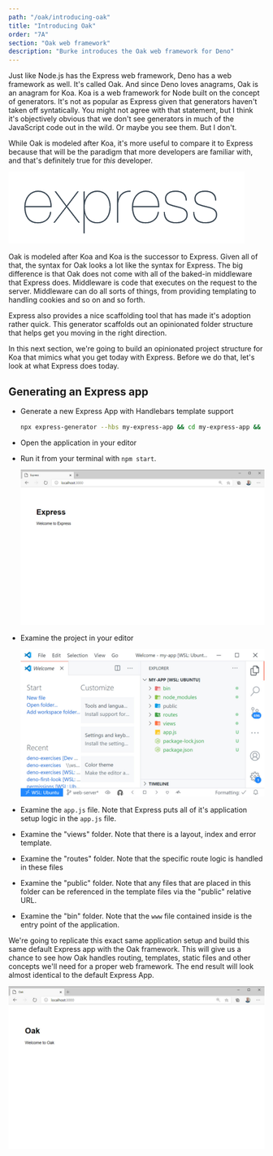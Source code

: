 ```yaml
---
path: "/oak/introducing-oak"
title: "Introducing Oak"
order: "7A"
section: "Oak web framework"
description: "Burke introduces the Oak web framework for Deno"
---
```


Just like Node.js has the Express web framework, Deno has a web framework as well. It's called Oak. And since Deno loves anagrams, Oak is an anagram for Koa. Koa is a web framework for Node built on the concept of generators. It's not as popular as Express given that generators haven't taken off syntatically. You might not agree with that statement, but I think it's objectively obvious that we don't see generators in much of the JavaScript code out in the wild. Or maybe you see them. But I don't.

While Oak is modeled after Koa, it's more useful to compare it to Express because that will be the paradigm that more developers are familiar with, and that's definitely true for _this_ developer.

![Express JS Logo](../images/Expressjs.png)

Oak is modeled after Koa and Koa is the successor to Express. Given all of that, the syntax for Oak looks a lot like the syntax for Express. The big difference is that Oak does not come with all of the baked-in middleware that Express does. Middleware is code that executes on the request to the server. Middleware can do all sorts of things, from providing templating to handling cookies and so on and so forth.

Express also provides a nice scaffolding tool that has made it's adoption rather quick. This generator scaffolds out an opinionated folder structure that helps get you moving in the right direction.

In this next section, we're going to build an opinionated project structure for Koa that mimics what you get today with Express. Before we do that, let's look at what Express does today.

## Generating an Express app

- Generate a new Express App with Handlebars template support

  ```bash
  npx express-generator --hbs my-express-app && cd my-express-app && npm i
  ```

- Open the application in your editor

- Run it from your terminal with `npm start`.

  ![Default Express app in browser](../images/default-express-app.jpg)

- Examine the project in your editor

  ![Express app open in VS Code](../images/express-app.jpg)

- Examine the `app.js` file. Note that Express puts all of it's application setup logic in the `app.js` file.
- Examine the "views" folder. Note that there is a layout, index and error template.
- Examine the "routes" folder. Note that the specific route logic is handled in these files
- Examine the "public" folder. Note that any files that are placed in this folder can be referenced in the template files via the "public" relative URL.
- Examine the "bin" folder. Note that the `www` file contained inside is the entry point of the application.

We're going to replicate this exact same application setup and build this same default Express app with the Oak framework. This will give us a chance to see how Oak handles routing, templates, static files and other concepts we'll need for a proper web framework. The end result will look almost identical to the default Express App.

![Default Oak app in browser](../images/oak-default-app.jpg)
